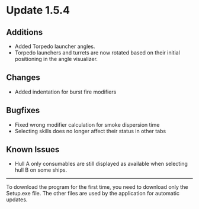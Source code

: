 # Update 1.5.4

## Additions
- Added Torpedo launcher angles.
- Torpedo launchers and turrets are now rotated based on their initial positioning in the angle visualizer.

## Changes
- Added indentation for burst fire modifiers

## Bugfixes
- Fixed wrong modifier calculation for smoke dispersion time
- Selecting skills does no longer affect their status in other tabs

## Known Issues
- Hull A only consumables are still displayed as available when selecting hull B on some ships.
___
To download the program for the first time, you need to download only the Setup.exe file. The other files are used by
the application for automatic updates.
